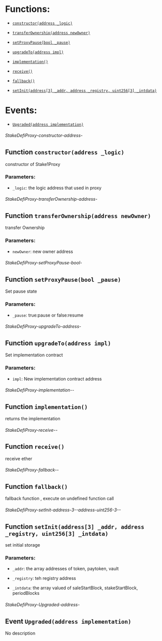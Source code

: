 # Functions:

- [`constructor(address _logic)`](#StakeDefiProxy-constructor-address-)

- [`transferOwnership(address newOwner)`](#StakeDefiProxy-transferOwnership-address-)

- [`setProxyPause(bool _pause)`](#StakeDefiProxy-setProxyPause-bool-)

- [`upgradeTo(address impl)`](#StakeDefiProxy-upgradeTo-address-)

- [`implementation()`](#StakeDefiProxy-implementation--)

- [`receive()`](#StakeDefiProxy-receive--)

- [`fallback()`](#StakeDefiProxy-fallback--)

- [`setInit(address[3] _addr, address _registry, uint256[3] _intdata)`](#StakeDefiProxy-setInit-address-3--address-uint256-3--)

# Events:

- [`Upgraded(address implementation)`](#StakeDefiProxy-Upgraded-address-)

###### StakeDefiProxy-constructor-address-

## Function `constructor(address _logic)`

constructor of Stake1Proxy

### Parameters:

- `_logic`: the logic address that used in proxy

###### StakeDefiProxy-transferOwnership-address-

## Function `transferOwnership(address newOwner)`

transfer Ownership

### Parameters:

- `newOwner`: new owner address

###### StakeDefiProxy-setProxyPause-bool-

## Function `setProxyPause(bool _pause)`

Set pause state

### Parameters:

- `_pause`: true:pause or false:resume

###### StakeDefiProxy-upgradeTo-address-

## Function `upgradeTo(address impl)`

Set implementation contract

### Parameters:

- `impl`: New implementation contract address

###### StakeDefiProxy-implementation--

## Function `implementation()`

returns the implementation

###### StakeDefiProxy-receive--

## Function `receive()`

receive ether

###### StakeDefiProxy-fallback--

## Function `fallback()`

fallback function , execute on undefined function call

###### StakeDefiProxy-setInit-address-3--address-uint256-3--

## Function `setInit(address[3] _addr, address _registry, uint256[3] _intdata)`

set initial storage

### Parameters:

- `_addr`: the array addresses of token, paytoken, vault

- `_registry`: teh registry address

- `_intdata`: the array valued of saleStartBlock, stakeStartBlock, periodBlocks

###### StakeDefiProxy-Upgraded-address-

## Event `Upgraded(address implementation)`

No description
